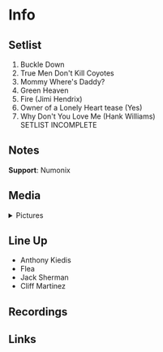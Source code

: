 # Info

## Setlist

1. Buckle Down
2. True Men Don't Kill Coyotes
3. Mommy Where's Daddy?
4. Green Heaven
5. Fire (Jimi Hendrix)
6. Owner of a Lonely Heart tease (Yes)
7. Why Don't You Love Me (Hank Williams)
<br>SETLIST INCOMPLETE

## Notes

**Support**: Numonix

## Media 

<details>
  <summary>Pictures</summary>
  <img alt="Flyer" title="Flyer" src="19841003f.jpg" height="200" />
  <img alt="Clipping" title="Clipping" src="19841003a.jpg" height="200" />
</details>

## Line Up

* Anthony Kiedis
* Flea
* Jack Sherman
* Cliff Martinez

## Recordings

## Links
